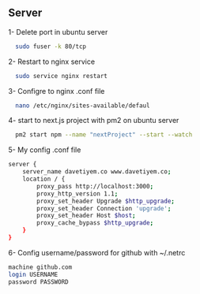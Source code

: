 ## Server

1- Delete port in ubuntu server 

``` bash
  sudo fuser -k 80/tcp
```

2- Restart to nginx service

``` bash
  sudo service nginx restart
```

3- Configre to nginx .conf file

``` bash
  nano /etc/nginx/sites-available/defaul
```

4- start to next.js project with pm2 on ubuntu server

``` bash
  pm2 start npm --name "nextProject" --start --watch
```

5- My config .conf file

``` bash
server {
	server_name davetiyem.co www.davetiyem.co;
	location / {
		proxy_pass http://localhost:3000;
		proxy_http_version 1.1;
		proxy_set_header Upgrade $http_upgrade;
		proxy_set_header Connection 'upgrade';
		proxy_set_header Host $host;
		proxy_cache_bypass $http_upgrade;
	}
}
```
6- Config username/password for github with ~/.netrc


``` bash
machine github.com
login USERNAME
password PASSWORD
```
